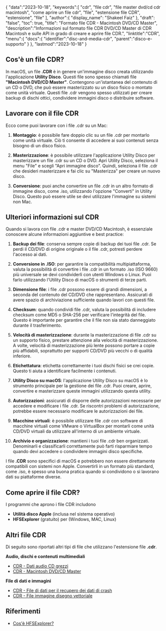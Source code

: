 {
"data":"2023-10-18",
   "keywords":[
"cdr",
"file cdr",
"file master dvd/cd cdr macintosh",
"come aprire un file cdr",
"file",
"estensione file CDR",
"estensione",
"file"
],
   "author":{
"display_name": "Shakeel Faiz"
},
"draft": "false",
"toc": true,
"title": "Formato file CDR - Macintosh DVD/CD Master",
   "description":"Informazioni sul formato file CDR DVD/CD Master di CDR Macintosh e sulle API in grado di creare e aprire file CDR.",
"linktitle":"CDR",
   "menu":{
      "docs":{
         "identifier":"disc-and-media-cdr",
"parent":"disco-e-supporto"
}
},
"lastmod":"2023-10-18"
}

## Cos'è un file CDR?

In macOS, un file **.CDR** è in genere un'immagine disco creata utilizzando l'applicazione **Utility Disco**. Questi file sono spesso chiamati file **"Macintosh DVD/CD Master"**. Contengono un'istantanea del contenuto di un CD o DVD, che può essere masterizzato su un disco fisico o montato come unità virtuale. Questi file .cdr vengono spesso utilizzati per creare backup di dischi ottici, condividere immagini disco o distribuire software.

## Lavorare con il file CDR

Ecco come puoi lavorare con i file .cdr su un Mac:

1. **Montaggio**: è possibile fare doppio clic su un file .cdr per montarlo come unità virtuale. Ciò ti consente di accedere ai suoi contenuti senza bisogno di un disco fisico.
    












2. **Masterizzazione**: è possibile utilizzare l'applicazione Utility Disco per masterizzare un file .cdr su un CD o DVD. Apri Utility Disco, seleziona il menu "File" e scegli "Apri immagine disco". Quindi, seleziona il file .cdr che desideri masterizzare e fai clic su "Masterizza" per creare un nuovo disco.
    












3. **Conversione**: puoi anche convertire un file .cdr in un altro formato di immagine disco, come .iso, utilizzando l'opzione "Converti" in Utility Disco. Questo può essere utile se devi utilizzare l'immagine su sistemi non Mac.

## Ulteriori informazioni sul CDR

Quando si lavora con file .cdr e master DVD/CD Macintosh, è essenziale conoscere alcune informazioni aggiuntive e best practice:

1. **Backup dei file**: conserva sempre copie di backup dei tuoi file .cdr. Se perdi il CD/DVD di origine originale o il file .cdr, potresti perdere l'accesso ai dati.
    












2. **Conversione in .ISO**: per garantire la compatibilità multipiattaforma, valuta la possibilità di convertire i file .cdr in un formato .iso (ISO 9660) più universale se devi condividerli con utenti Windows o Linux. Puoi farlo utilizzando l'Utility Disco di macOS o strumenti di terze parti.
    












3. **Dimensione file**: i file .cdr possono essere di grandi dimensioni, a seconda del contenuto del CD/DVD che rappresentano. Assicurati di avere spazio di archiviazione sufficiente quando lavori con questi file.
    












4. **Checksum**: quando condividi file .cdr, valuta la possibilità di includere checksum come MD5 o SHA-256 per verificare l'integrità del file. Questo è importante per garantire che il file non sia stato danneggiato durante il trasferimento.
    












5. **Velocità di masterizzazione**: durante la masterizzazione di file .cdr su un supporto fisico, prestare attenzione alla velocità di masterizzazione. A volte, velocità di masterizzazione più lente possono portare a copie più affidabili, soprattutto per supporti CD/DVD più vecchi o di qualità inferiore.
    












6. **Etichettatura**: etichetta correttamente i tuoi dischi fisici se crei copie. Questo ti aiuta a identificare facilmente i contenuti.
    












7. **Utility Disco su macOS**: l'applicazione Utility Disco su macOS è lo strumento principale per la gestione dei file .cdr. Puoi creare, aprire, convertire e masterizzare queste immagini utilizzando questa utility.
    












8. **Autorizzazioni**: assicurati di disporre delle autorizzazioni necessarie per accedere e modificare i file .cdr. Se riscontri problemi di autorizzazione, potrebbe essere necessario modificare le autorizzazioni dei file.
    












9. **Macchine virtuali**: è possibile utilizzare file .cdr con software di macchine virtuali come VMware o VirtualBox per montarli come unità CD/DVD virtuali da utilizzare all'interno di un ambiente virtuale.
    












10. **Archivio e organizzazione**: mantieni i tuoi file .cdr ben organizzati. Denominarli e classificarli correttamente può farti risparmiare tempo quando devi accedere o condividere immagini disco specifiche.
    













I file **.CDR** sono specifici di macOS e potrebbero non essere direttamente compatibili con sistemi non Apple. Convertirli in un formato più standard, come .iso, è spesso una buona pratica quando si condividono o si lavorano dati su piattaforme diverse.

## Come aprire il file CDR?

I programmi che aprono i file CDR includono

- **Utilità disco Apple** (inclusa nel sistema operativo)
- **HFSExplorer** (gratuito) per (Windows, MAC, Linux)

## Altri file CDR

Di seguito sono riportati altri tipi di file che utilizzano l'estensione file **.cdr**.

**Audio, dischi e contenuti multimediali**
- [CDR - Dati audio CD grezzi](/it/audio/cdr/)
- [CDR - Macintosh DVD/CD Master](/it/disc-and-media/cdr/)

**File di dati e immagini**
- [CDR - File di dati per il recupero dei dati di crash](/it/data/cdr-crash/)
- [CDR - File immagine disegno vettoriale](/it/image/cdr/)


## Riferimenti
* [Cos'è HFSExplorer?](https://catacombae.org/hfsexplorer/)

